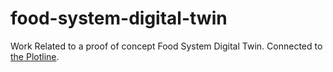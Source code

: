 # food-system-digital-twin
Work Related to a proof of concept Food System Digital Twin. Connected to [the Plotline](https://theplotline.org/).
